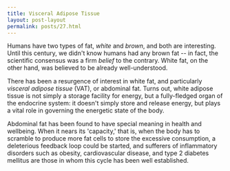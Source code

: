 ```yaml
---
title: Visceral Adipose Tissue
layout: post-layout
permalink: posts/27.html
---
```


Humans have two types of fat, _white_ and _brown_, and both are interesting. Until this century, we didn't know humans had any brown fat -- in fact, the scientific consensus was a firm *belief* to the contrary. White fat, on the other hand, was believed to be already well-understood.

There has been a resurgence of interest in white fat, and particularly _visceral adipose tissue_ (<span class="sc">VAT</span>), or abdominal fat. Turns out, white adipose tissue is not simply a storage facility for energy, but a fully-fledged organ of the endocrine system: it doesn't simply store and release energy, but plays a vital role in governing the energetic state of the body.

Abdominal fat has been found to have special meaning in health and wellbeing. When it nears its 'capacity,' that is, when the body has to scramble to produce more fat cells to store the excessive consumption, a deleterious feedback loop could be started, and sufferers of inflammatory disorders such as obesity, cardiovascular disease, and type 2 diabetes mellitus are those in whom this cycle has been well established.